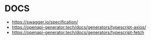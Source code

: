 # DOCS

- <https://swagger.io/specification/>
- <https://openapi-generator.tech/docs/generators/typescript-axios/>
- <https://openapi-generator.tech/docs/generators/typescript-fetch>
